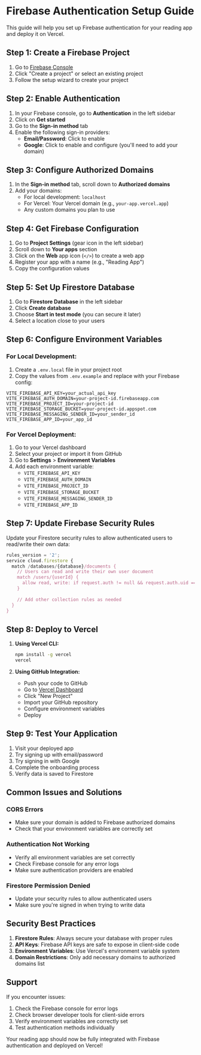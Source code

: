# Firebase Authentication Setup Guide

This guide will help you set up Firebase authentication for your reading app and deploy it on Vercel.

## Step 1: Create a Firebase Project

1. Go to [Firebase Console](https://console.firebase.google.com/)
2. Click "Create a project" or select an existing project
3. Follow the setup wizard to create your project

## Step 2: Enable Authentication

1. In your Firebase console, go to **Authentication** in the left sidebar
2. Click on **Get started**
3. Go to the **Sign-in method** tab
4. Enable the following sign-in providers:
   - **Email/Password**: Click to enable
   - **Google**: Click to enable and configure (you'll need to add your domain)

## Step 3: Configure Authorized Domains

1. In the **Sign-in method** tab, scroll down to **Authorized domains**
2. Add your domains:
   - For local development: `localhost`
   - For Vercel: Your Vercel domain (e.g., `your-app.vercel.app`)
   - Any custom domains you plan to use

## Step 4: Get Firebase Configuration

1. Go to **Project Settings** (gear icon in the left sidebar)
2. Scroll down to **Your apps** section
3. Click on the **Web** app icon (`</>`) to create a web app
4. Register your app with a name (e.g., "Reading App")
5. Copy the configuration values

## Step 5: Set Up Firestore Database

1. Go to **Firestore Database** in the left sidebar
2. Click **Create database**
3. Choose **Start in test mode** (you can secure it later)
4. Select a location close to your users

## Step 6: Configure Environment Variables

### For Local Development:
1. Create a `.env.local` file in your project root
2. Copy the values from `.env.example` and replace with your Firebase config:

```env
VITE_FIREBASE_API_KEY=your_actual_api_key
VITE_FIREBASE_AUTH_DOMAIN=your-project-id.firebaseapp.com
VITE_FIREBASE_PROJECT_ID=your-project-id
VITE_FIREBASE_STORAGE_BUCKET=your-project-id.appspot.com
VITE_FIREBASE_MESSAGING_SENDER_ID=your_sender_id
VITE_FIREBASE_APP_ID=your_app_id
```

### For Vercel Deployment:
1. Go to your Vercel dashboard
2. Select your project or import it from GitHub
3. Go to **Settings** > **Environment Variables**
4. Add each environment variable:
   - `VITE_FIREBASE_API_KEY`
   - `VITE_FIREBASE_AUTH_DOMAIN`
   - `VITE_FIREBASE_PROJECT_ID`
   - `VITE_FIREBASE_STORAGE_BUCKET`
   - `VITE_FIREBASE_MESSAGING_SENDER_ID`
   - `VITE_FIREBASE_APP_ID`

## Step 7: Update Firebase Security Rules

Update your Firestore security rules to allow authenticated users to read/write their own data:

```javascript
rules_version = '2';
service cloud.firestore {
  match /databases/{database}/documents {
    // Users can read and write their own user document
    match /users/{userId} {
      allow read, write: if request.auth != null && request.auth.uid == userId;
    }
    
    // Add other collection rules as needed
  }
}
```

## Step 8: Deploy to Vercel

1. **Using Vercel CLI:**
   ```bash
   npm install -g vercel
   vercel
   ```

2. **Using GitHub Integration:**
   - Push your code to GitHub
   - Go to [Vercel Dashboard](https://vercel.com/)
   - Click "New Project"
   - Import your GitHub repository
   - Configure environment variables
   - Deploy

## Step 9: Test Your Application

1. Visit your deployed app
2. Try signing up with email/password
3. Try signing in with Google
4. Complete the onboarding process
5. Verify data is saved to Firestore

## Common Issues and Solutions

### CORS Errors
- Make sure your domain is added to Firebase authorized domains
- Check that your environment variables are correctly set

### Authentication Not Working
- Verify all environment variables are set correctly
- Check Firebase console for any error logs
- Make sure authentication providers are enabled

### Firestore Permission Denied
- Update your security rules to allow authenticated users
- Make sure you're signed in when trying to write data

## Security Best Practices

1. **Firestore Rules**: Always secure your database with proper rules
2. **API Keys**: Firebase API keys are safe to expose in client-side code
3. **Environment Variables**: Use Vercel's environment variable system
4. **Domain Restrictions**: Only add necessary domains to authorized domains list

## Support

If you encounter issues:
1. Check the Firebase console for error logs
2. Check browser developer tools for client-side errors
3. Verify environment variables are correctly set
4. Test authentication methods individually

Your reading app should now be fully integrated with Firebase authentication and deployed on Vercel!

